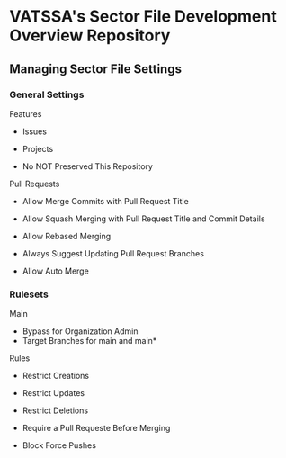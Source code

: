 # VATSSA's Sector File Development Overview Repository

## Managing Sector File Settings

### General Settings

Features

- Issues
- Projects

- No NOT Preserved This Repository

Pull Requests

- Allow Merge Commits with Pull Request Title
- Allow Squash Merging with Pull Request Title and Commit Details
- Allow Rebased Merging

- Always Suggest Updating Pull Request Branches

- Allow Auto Merge

### Rulesets

Main

- Bypass for Organization Admin
- Target Branches for main and main\*

Rules

- Restrict Creations
- Restrict Updates
- Restrict Deletions

- Require a Pull Requeste Before Merging

- Block Force Pushes
